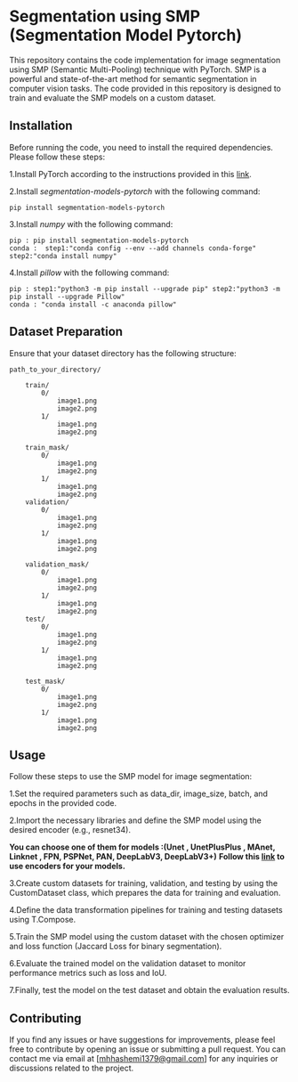 # Segmentation using SMP (Segmentation Model Pytorch)

This repository contains the code implementation for image segmentation using SMP (Semantic Multi-Pooling) technique with PyTorch. SMP is a powerful and state-of-the-art method for semantic segmentation in computer vision tasks. The code provided in this repository is designed to train and evaluate the SMP models on a custom dataset.
## Installation
Before running the code, you need to install the required dependencies. Please follow these steps:

1.Install PyTorch according to the instructions provided in this [link](https://pytorch.org/get-started).

2.Install *segmentation-models-pytorch* with the following command:

    pip install segmentation-models-pytorch

3.Install *numpy* with the following command:

    pip : pip install segmentation-models-pytorch
    conda :  step1:"conda config --env --add channels conda-forge" step2:"conda install numpy"

4.Install *pillow* with the following command:

    pip : step1:"python3 -m pip install --upgrade pip" step2:"python3 -m pip install --upgrade Pillow"
    conda : "conda install -c anaconda pillow"
## Dataset Preparation
Ensure that your dataset directory has the following structure:


    path_to_your_directory/

        train/
            0/
                image1.png
                image2.png
            1/
                image1.png
                image2.png

        train_mask/
            0/
                image1.png
                image2.png
            1/
                image1.png
                image2.png
        validation/
            0/
                image1.png
                image2.png
            1/
                image1.png
                image2.png

        validation_mask/
            0/
                image1.png
                image2.png
            1/
                image1.png
                image2.png
        test/
            0/
                image1.png
                image2.png
            1/
                image1.png
                image2.png

        test_mask/
            0/
                image1.png
                image2.png
            1/
                image1.png
                image2.png
## Usage
Follow these steps to use the SMP model for image segmentation:

1.Set the required parameters such as data_dir, image_size, batch, and epochs in the provided code.

2.Import the necessary libraries and define the SMP model using the desired encoder (e.g., resnet34).

**You can choose one of them for models :(Unet ,  UnetPlusPlus , MAnet, Linknet , FPN, PSPNet, PAN, DeepLabV3, DeepLabV3+)**
**Follow this [link](https://smp.readthedocs.io/en/latest/encoders.html) to use encoders for your models.**  

3.Create custom datasets for training, validation, and testing by using the CustomDataset class, which prepares the data for training and evaluation.

4.Define the data transformation pipelines for training and testing datasets using T.Compose.

5.Train the SMP model using the custom dataset with the chosen optimizer and loss function (Jaccard Loss for binary segmentation).

6.Evaluate the trained model on the validation dataset to monitor performance metrics such as loss and IoU.

7.Finally, test the model on the test dataset and obtain the evaluation results.
## Contributing
If you find any issues or have suggestions for improvements, please feel free to contribute by opening an issue or submitting a pull request. You can contact me via email at [mhhashemi1379@gmail.com] for any inquiries or discussions related to the project.
